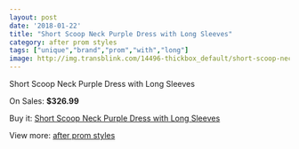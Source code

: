 ```yaml
---
layout: post
date: '2018-01-22'
title: "Short Scoop Neck Purple Dress with Long Sleeves"
category: after prom styles
tags: ["unique","brand","prom","with","long"]
image: http://img.transblink.com/14496-thickbox_default/short-scoop-neck-purple-dress-with-long-sleeves.jpg
---
```

Short Scoop Neck Purple Dress with Long Sleeves

On Sales: **$326.99**
<a href="https://www.transblink.com/en/after-prom-styles/4641-short-scoop-neck-purple-dress-with-long-sleeves.html"><amp-img layout="responsive" width="600" height="600" src="//img.transblink.com/14496-thickbox_default/short-scoop-neck-purple-dress-with-long-sleeves.jpg" alt="Short Scoop Neck Purple Dress with Long Sleeves 0" /></a>
<a href="https://www.transblink.com/en/after-prom-styles/4641-short-scoop-neck-purple-dress-with-long-sleeves.html"><amp-img layout="responsive" width="600" height="600" src="//img.transblink.com/14499-thickbox_default/short-scoop-neck-purple-dress-with-long-sleeves.jpg" alt="Short Scoop Neck Purple Dress with Long Sleeves 1" /></a>
<a href="https://www.transblink.com/en/after-prom-styles/4641-short-scoop-neck-purple-dress-with-long-sleeves.html"><amp-img layout="responsive" width="600" height="600" src="//img.transblink.com/14498-thickbox_default/short-scoop-neck-purple-dress-with-long-sleeves.jpg" alt="Short Scoop Neck Purple Dress with Long Sleeves 2" /></a>
<a href="https://www.transblink.com/en/after-prom-styles/4641-short-scoop-neck-purple-dress-with-long-sleeves.html"><amp-img layout="responsive" width="600" height="600" src="//img.transblink.com/14497-thickbox_default/short-scoop-neck-purple-dress-with-long-sleeves.jpg" alt="Short Scoop Neck Purple Dress with Long Sleeves 3" /></a>

Buy it: [Short Scoop Neck Purple Dress with Long Sleeves](https://www.transblink.com/en/after-prom-styles/4641-short-scoop-neck-purple-dress-with-long-sleeves.html "Short Scoop Neck Purple Dress with Long Sleeves")

View more: [after prom styles](https://www.transblink.com/en/55-after-prom-styles "after prom styles")